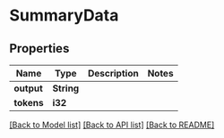 # SummaryData

## Properties

Name | Type | Description | Notes
------------ | ------------- | ------------- | -------------
**output** | **String** |  | 
**tokens** | **i32** |  | 

[[Back to Model list]](../README.md#documentation-for-models) [[Back to API list]](../README.md#documentation-for-api-endpoints) [[Back to README]](../README.md)


